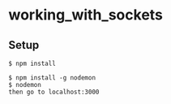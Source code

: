 # working_with_sockets

## Setup

```
$ npm install
```

```
$ npm install -g nodemon
$ nodemon
then go to localhost:3000
```
